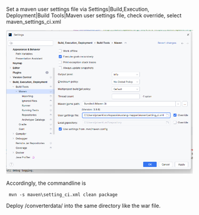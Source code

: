 Set a maven user settings file via
Settings|Build,Execution, Deployment|Build Tools|Maven
user settings file, check override, select maven_settings_ci.xml

![intellij screenshot](screenshot_maven_user_settings.png)

Accordingly, the commandline is
```
 mvn -s maven\setting_ci.xml clean package 

```

Deploy /converterdata/ into the same directory like the war file.
